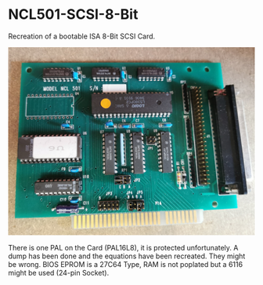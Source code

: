 # NCL501-SCSI-8-Bit
Recreation of a bootable ISA 8-Bit SCSI Card.

![NCL501 ISA Card](pics/NCL%20501.jpg)

There is one PAL on the Card (PAL16L8), it is protected unfortunately.
A dump has been done and the equations have been recreated.
They might be wrong.
BIOS EPROM is a 27C64 Type, RAM is not poplated but a 6116 might be used (24-pin Socket).
